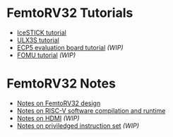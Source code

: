 FemtoRV32 Tutorials
===================

- [IceSTICK tutorial](IceStick.md)
- [ULX3S tutorial](ULX3S.md)
- [ECP5 evaluation board tutorial](ECP5_EVN.md) _(WIP)_
- [FOMU tutorial](FOMU.md) _(WIP)_

FemtoRV32 Notes
===============

- [Notes on FemtoRV32 design](FemtoRV32.md)
- [Notes on RISC-V software compilation and runtime](software.md)
- [Notes on HDMI](HDMI.md) _(WIP)_
- [Notes on priviledged instruction set](priviledged.md) _(WIP)_
